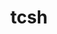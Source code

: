 ---
title: "tcsh"
layout: cache
categories: [package, develop-2025-05-18]
meta: {"compilers": ["gcc@11.4.0", "gcc@12.4.0", "intel-oneapi-compilers@2024.1.0", "intel-oneapi-compilers@2025.1.0"], "num_specs": 5, "num_specs_by_stack": {"aws-pcluster-neoverse_v1": 1, "aws-pcluster-x86_64_v4": 2, "e4s": 1, "e4s-oneapi": 1, "root": 5}, "oss": ["amzn2", "ubuntu22.04"], "platforms": ["linux"], "stacks": ["aws-pcluster-neoverse_v1", "aws-pcluster-x86_64_v4", "e4s", "e4s-oneapi", "root"], "targets": ["neoverse_v1", "x86_64_v3", "x86_64_v4"], "versions": ["6.24.14"]}
spec_details: [{"compiler": "gcc@12.4.0", "hash": "2kf7qjfc3istorhuqlwfdszzg57whhc2", "os": "amzn2", "platform": "linux", "size": "-", "stacks": ["aws-pcluster-neoverse_v1", "root"], "target": "neoverse_v1", "variants": ["build_system=autotools", "patches:=64b9218"], "versions": ["6.24.14"]}, {"compiler": "intel-oneapi-compilers@2025.1.0", "hash": "aklvhohjlcxt7e5knw4p3dnjbzmkbkuv", "os": "ubuntu22.04", "platform": "linux", "size": "-", "stacks": ["e4s-oneapi", "root"], "target": "x86_64_v3", "variants": ["build_system=autotools", "patches:=64b9218"], "versions": ["6.24.14"]}, {"compiler": "intel-oneapi-compilers@2024.1.0", "hash": "kkzi4ic3haunt5gn3wby5umib7va7gli", "os": "amzn2", "platform": "linux", "size": "-", "stacks": ["aws-pcluster-x86_64_v4", "root"], "target": "x86_64_v4", "variants": ["build_system=autotools", "patches:=64b9218"], "versions": ["6.24.14"]}, {"compiler": "gcc@11.4.0", "hash": "lek7j32yk5pmkirfgp5toqcr7gyp7lqq", "os": "ubuntu22.04", "platform": "linux", "size": "-", "stacks": ["e4s", "root"], "target": "x86_64_v3", "variants": ["build_system=autotools", "patches:=64b9218"], "versions": ["6.24.14"]}, {"compiler": "intel-oneapi-compilers@2024.1.0", "hash": "pfj6pztkbzju6lmvgbox7zntzgf25kli", "os": "amzn2", "platform": "linux", "size": "-", "stacks": ["aws-pcluster-x86_64_v4", "root"], "target": "x86_64_v3", "variants": ["build_system=autotools", "patches:=64b9218"], "versions": ["6.24.14"]}]
---